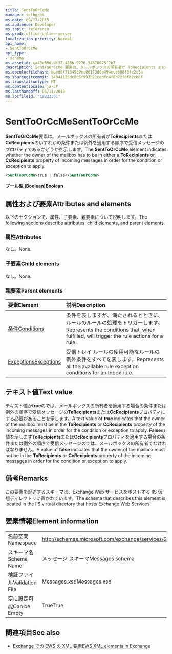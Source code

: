 ```yaml
---
title: SentToOrCcMe
manager: sethgros
ms.date: 09/17/2015
ms.audience: Developer
ms.topic: reference
ms.prod: office-online-server
localization_priority: Normal
api_name:
- SentToOrCcMe
api_type:
- schema
ms.assetid: ca43e05d-df37-485b-9276-34678025f2b7
description: SentToOrCcMe 要素は、メールボックスの所有者が ToRecipients または CcRecipients の条件または例外を適用する順序で受信メッセージのプロパティであるかどうかを示します。
ms.openlocfilehash: baed8f71349c9ec06173d0b494ece688f6fc2c5a
ms.sourcegitcommit: 34041125dc8c5f993b21cebfc4f8b72f0fd2cb6f
ms.translationtype: MT
ms.contentlocale: ja-JP
ms.lasthandoff: 06/11/2018
ms.locfileid: "19833361"
---
```

# <a name="senttoorccme"></a><span data-ttu-id="ba1bd-103">SentToOrCcMe</span><span class="sxs-lookup"><span data-stu-id="ba1bd-103">SentToOrCcMe</span></span>

<span data-ttu-id="ba1bd-104">**SentToOrCcMe**要素は、メールボックスの所有者が**ToRecipients**または**CcRecipients**のいずれかの条件または例外を適用する順序で受信メッセージのプロパティであるかどうかを示します。</span><span class="sxs-lookup"><span data-stu-id="ba1bd-104">The **SentToOrCcMe** element indicates whether the owner of the mailbox has to be in either a **ToRecipients** or **CcRecipients** property of incoming messages in order for the condition or exception to apply.</span></span> 
  
```XML
<SentToOrCcMe>true | false</SentToOrCcMe>
```

 <span data-ttu-id="ba1bd-105">**ブール型 (Boolean)**</span><span class="sxs-lookup"><span data-stu-id="ba1bd-105">**Boolean**</span></span>
## <a name="attributes-and-elements"></a><span data-ttu-id="ba1bd-106">属性および要素</span><span class="sxs-lookup"><span data-stu-id="ba1bd-106">Attributes and elements</span></span>

<span data-ttu-id="ba1bd-107">以下のセクションで、属性、子要素、親要素について説明します。</span><span class="sxs-lookup"><span data-stu-id="ba1bd-107">The following sections describe attributes, child elements, and parent elements.</span></span>
  
### <a name="attributes"></a><span data-ttu-id="ba1bd-108">属性</span><span class="sxs-lookup"><span data-stu-id="ba1bd-108">Attributes</span></span>

<span data-ttu-id="ba1bd-109">なし。</span><span class="sxs-lookup"><span data-stu-id="ba1bd-109">None.</span></span>
  
### <a name="child-elements"></a><span data-ttu-id="ba1bd-110">子要素</span><span class="sxs-lookup"><span data-stu-id="ba1bd-110">Child elements</span></span>

<span data-ttu-id="ba1bd-111">なし。</span><span class="sxs-lookup"><span data-stu-id="ba1bd-111">None.</span></span>
  
### <a name="parent-elements"></a><span data-ttu-id="ba1bd-112">親要素</span><span class="sxs-lookup"><span data-stu-id="ba1bd-112">Parent elements</span></span>

|<span data-ttu-id="ba1bd-113">**要素**</span><span class="sxs-lookup"><span data-stu-id="ba1bd-113">**Element**</span></span>|<span data-ttu-id="ba1bd-114">**説明**</span><span class="sxs-lookup"><span data-stu-id="ba1bd-114">**Description**</span></span>|
|:-----|:-----|
|[<span data-ttu-id="ba1bd-115">条件</span><span class="sxs-lookup"><span data-stu-id="ba1bd-115">Conditions</span></span>](conditions.md) <br/> |<span data-ttu-id="ba1bd-116">条件を表しますが、満たされるとときに、ルールのルールの処理をトリガーします。</span><span class="sxs-lookup"><span data-stu-id="ba1bd-116">Represents the conditions that, when fulfilled, will trigger the rule actions for a rule.</span></span>  <br/> |
|[<span data-ttu-id="ba1bd-117">Exceptions</span><span class="sxs-lookup"><span data-stu-id="ba1bd-117">Exceptions</span></span>](exceptions.md) <br/> |<span data-ttu-id="ba1bd-118">受信トレイ ルールの使用可能なルールの例外条件をすべてを表します。</span><span class="sxs-lookup"><span data-stu-id="ba1bd-118">Represents all the available rule exception conditions for an Inbox rule.</span></span>  <br/> |
   
## <a name="text-value"></a><span data-ttu-id="ba1bd-119">テキスト値</span><span class="sxs-lookup"><span data-stu-id="ba1bd-119">Text value</span></span>

<span data-ttu-id="ba1bd-120">テキスト値が**true**のでは、メールボックスの所有者を適用する場合の条件または例外の順序で受信メッセージの**ToRecipients**または**CcRecipients**プロパティにする必要があることを示します。</span><span class="sxs-lookup"><span data-stu-id="ba1bd-120">A text value of **true** indicates that the owner of the mailbox must be in the **ToRecipients** or **CcRecipients** property of the incoming messages in order for the condition or exception to apply.</span></span> <span data-ttu-id="ba1bd-121">**False**の値を示します**ToRecipients**または**CcRecipients**プロパティを適用する場合の条件または例外の順序で受信メッセージのでは、メールボックスの所有者でなければなりません。</span><span class="sxs-lookup"><span data-stu-id="ba1bd-121">A value of **false** indicates that the owner of the mailbox must not be in the **ToRecipients** or **CcRecipients** property of the incoming messages in order for the condition or exception to apply.</span></span> 
  
## <a name="remarks"></a><span data-ttu-id="ba1bd-122">備考</span><span class="sxs-lookup"><span data-stu-id="ba1bd-122">Remarks</span></span>

<span data-ttu-id="ba1bd-123">この要素を記述するスキーマは、Exchange Web サービスをホストする IIS 仮想ディレクトリに置かれています。</span><span class="sxs-lookup"><span data-stu-id="ba1bd-123">The schema that describes this element is located in the IIS virtual directory that hosts Exchange Web Services.</span></span>
  
## <a name="element-information"></a><span data-ttu-id="ba1bd-124">要素情報</span><span class="sxs-lookup"><span data-stu-id="ba1bd-124">Element information</span></span>

|||
|:-----|:-----|
|<span data-ttu-id="ba1bd-125">名前空間</span><span class="sxs-lookup"><span data-stu-id="ba1bd-125">Namespace</span></span>  <br/> |http://schemas.microsoft.com/exchange/services/2006/messages  <br/> |
|<span data-ttu-id="ba1bd-126">スキーマ名</span><span class="sxs-lookup"><span data-stu-id="ba1bd-126">Schema Name</span></span>  <br/> |<span data-ttu-id="ba1bd-127">メッセージ スキーマ</span><span class="sxs-lookup"><span data-stu-id="ba1bd-127">Messages schema</span></span>  <br/> |
|<span data-ttu-id="ba1bd-128">検証ファイル</span><span class="sxs-lookup"><span data-stu-id="ba1bd-128">Validation File</span></span>  <br/> |<span data-ttu-id="ba1bd-129">Messages.xsd</span><span class="sxs-lookup"><span data-stu-id="ba1bd-129">Messages.xsd</span></span>  <br/> |
|<span data-ttu-id="ba1bd-130">空に設定可能</span><span class="sxs-lookup"><span data-stu-id="ba1bd-130">Can be Empty</span></span>  <br/> |<span data-ttu-id="ba1bd-131">True</span><span class="sxs-lookup"><span data-stu-id="ba1bd-131">True</span></span>  <br/> |
   
## <a name="see-also"></a><span data-ttu-id="ba1bd-132">関連項目</span><span class="sxs-lookup"><span data-stu-id="ba1bd-132">See also</span></span>



- [<span data-ttu-id="ba1bd-133">Exchange での EWS の XML 要素</span><span class="sxs-lookup"><span data-stu-id="ba1bd-133">EWS XML elements in Exchange</span></span>](ews-xml-elements-in-exchange.md)

